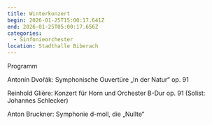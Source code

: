 ```yaml
---
title: Winterkonzert
begin: 2026-01-25T15:00:17.641Z
end: 2026-01-25T05:00:17.656Z
categories:
  - Sinfonieorchester
location: Stadthalle Biberach
---
```

Programm

Antonín Dvořák: Symphonische Ouvertüre „In der Natur“ op. 91

Reinhold Glière: Konzert für Horn und Orchester B-Dur op. 91 (Solist: Johannes Schlecker)

Anton Bruckner: Symphonie d-moll, die „Nullte“